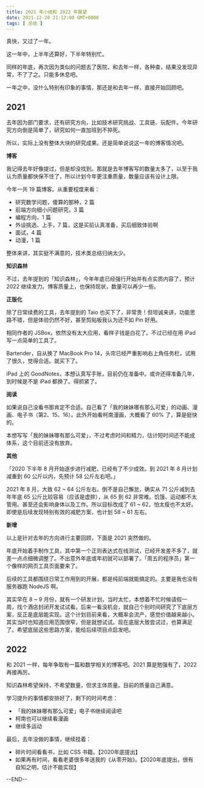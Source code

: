 ```yaml
---
title: 2021 年小结和 2022 年展望
date: 2021-12-28 21:12:00 GMT+0800
tags: [ 总结 ]
---
```


真快，又过了一年。

这一年中，上半年还算好，下半年特别忙。

同样的年底，再次因为类似的问题去了医院，和去年一样，各种查，结果没发现异常，不了了之。只能多休息吧。

一年之中，没什么特别有印象的事情，那还是和去年一样，直接开始回顾吧。

<!-- truncate -->

## 2021

去年因为部门要求，还有研究方向，比如技术研究挑战、工具链、玩配件。今年研究方向倒是简单了，研究如何一直加班到不猝死。

所以，实际上没有整体大块的研究成果。还是简单说说这一年的博客情况吧。

**博客**

我记得去年好像提过，但是却没找到。那就是去年博客写的数量太多了，以至于我认为质量都快保不住了，所以计划今年更注重质量，数量应该有设计上限。

今年一共 19 篇博客。从重要程度来看：

* 研究数学问题，傻算的那种，2 篇
* 前端方向细小问题研究，3 篇
* 编程方向，1 篇
* 外设挑选、上手，7 篇，这是买前认真准备，买后细致体验啊
* 面试，4 篇
* 动漫，1 篇

整体来讲，其实挺不满意的，技术类总结归纳太少。

**知识森林**

不过，去年提到的「知识森林」，今年年底已经强行开始并有点实质内容了，预计 2022 继续发力。博客质量上，也保持现状，数量可以再少一些。

**正版化**

除了日常续费的工具，去年提到的 Taio 也买下了，非常贵！但坦诚来讲，功能思路不错，但是体验仍然不好，甚至剪贴板我认为还不如 Pin 好用。

相同作者的 JSBox，依然没有太大应用，看样子钱是白花了。不过已经在用 iPad 写一点简单的工具了。

Bartender，自从换了 MacBook Pro 14，头帘已经严重影响右上角任务栏，试用了很久，觉得合适。就买下了。

iPad 上的 GoodNotes，本想认真写手账，目前仍在准备中。或许还得准备几年，到时候是不是 iPad 都换了。得抓紧了。

**阅读**

如果说自己没看书那肯定不合适。自己看了「我的妹妹哪有那么可爱」的动画、漫画、电子书（第2、15、16）。此外开始看柯南漫画，大概看了 60% 了，算是挺快的。

本想写写「我的妹妹哪有那么可爱」，不过考虑时间和精力，估计短时间还不能成体系，这个目前还没有放弃。

**其他**

「2020 下半年 8 月开始逐步进行减肥，已经有了不少成效。到 2021 年 8 月计划减重到 60 公斤以内，先预计 58 公斤左右吧。」

2021 年 8 月，大致 62 ~ 64 公斤左右。倒不是自己懈怠，确实从 71 公斤减到去年年底 65 公斤比较容易（应该是虚胖），从 65 到 62 非常难。饥饿、运动都不太管用。甚至还会影响身体以及工作。所以目标改成了 61 ~ 62，怕太瘦也不太好。即使是后续发现特别有效的减肥方案，也计划 58 ~ 61 左右。

**新增**

以上是针对去年的方向进行主要回顾，下面是 2021 突然做的。

年底开始着手制作工具，其中第一个正则表达式在线测试，已经开发差不多了，就差一点点细微调整了。不出意外年底或年初就可以部署了。「周五的程序员」第一个像样的网页工具页面要来了。

后续的工具都围绕日常工作用到的开展，都是纯前端就能搞定的。主要是我也没有服务器跑 NodeJS 啊。

其实早在 8 ~ 9 月份，就有一个研发计划，当时太忙，本想着不忙时候请假一周，找个酒店封闭开发试试看。后来一看没机会，就自己个别时间研究了下底层方案，反正是底层能实现。这个计划目前来看，大概率会流产，感觉价值越来越小。其实当时也知道应用范围很窄，但是就想试试。现在底层大致尝试过，也算满足了。希望底层这些思路方案，能给后续项目点启发吧。

## 2022

和 2021 一样，每年争取有一篇和数学相关的博客吧。2021 算是勉强有了，2022 再接再厉。

知识森林希望保持，不希望数量，但求主体质量。目前的质量自己满意。

学习提升的事情都安排好了，剩下的时间考虑：

* 「我的妹妹哪有那么可爱」电子书继续阅读吧
* 柯南也可以继续看漫画
* 继续多运动

最后，去年没做的事情，继续挂着：

* 碎片时间看看书，比如 CSS 书籍。【2020年底提出】
* 如果再有时间，看看老婆很多年送我的《从零开始》。【2020年底提出，很有自知之明，估计不能实现】

--END--
